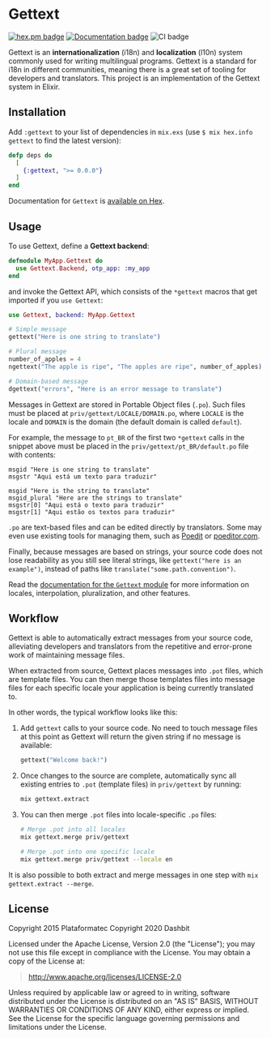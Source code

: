 # Gettext

[![hex.pm badge](https://img.shields.io/badge/Package%20on%20hex.pm-informational)](https://hex.pm/packages/gettext)
[![Documentation badge](https://img.shields.io/badge/Documentation-ff69b4)][docs-gettext]
![CI badge](https://github.com/elixir-gettext/gettext/workflows/CI/badge.svg)

Gettext is an **internationalization** (i18n) and **localization** (l10n) system commonly used for writing multilingual programs. Gettext is a standard for i18n in different communities, meaning there is a great set of tooling for developers and translators. This project is an implementation of the Gettext system in Elixir.

## Installation

Add `:gettext` to your list of dependencies in `mix.exs` (use `$ mix hex.info gettext` to find the latest version):

```elixir
defp deps do
  [
    {:gettext, ">= 0.0.0"}
  ]
end
```

Documentation for `Gettext` is [available on Hex][docs-gettext].

## Usage

To use Gettext, define a **Gettext backend**:

```elixir
defmodule MyApp.Gettext do
  use Gettext.Backend, otp_app: :my_app
end
```

and invoke the Gettext API, which consists of the `*gettext` macros that get imported if you `use Gettext`:

```elixir
use Gettext, backend: MyApp.Gettext

# Simple message
gettext("Here is one string to translate")

# Plural message
number_of_apples = 4
ngettext("The apple is ripe", "The apples are ripe", number_of_apples)

# Domain-based message
dgettext("errors", "Here is an error message to translate")
```

Messages in Gettext are stored in Portable Object files (`.po`). Such files must be placed at `priv/gettext/LOCALE/DOMAIN.po`, where `LOCALE` is the locale and `DOMAIN` is the domain (the default domain is called `default`).

For example, the message to `pt_BR` of the first two `*gettext` calls in the snippet above must be placed in the `priv/gettext/pt_BR/default.po` file with contents:

```pot
msgid "Here is one string to translate"
msgstr "Aqui está um texto para traduzir"

msgid "Here is the string to translate"
msgid_plural "Here are the strings to translate"
msgstr[0] "Aqui está o texto para traduzir"
msgstr[1] "Aqui estão os textos para traduzir"
```

`.po` are text-based files and can be edited directly by translators. Some may even use existing tools for managing them, such as [Poedit][poedit] or [poeditor.com][poeditor.com].

Finally, because messages are based on strings, your source code does not lose readability as you still see literal strings, like `gettext("here is an example")`, instead of paths like `translate("some.path.convention")`.

Read the [documentation for the `Gettext` module][docs-gettext-module] for more information on locales, interpolation, pluralization, and other features.

## Workflow

Gettext is able to automatically extract messages from your source code, alleviating developers and translators from the repetitive and error-prone work of maintaining message files.

When extracted from source, Gettext places messages into `.pot` files, which are template files. You can then merge those templates files into message files for each specific locale your application is being currently translated to.

In other words, the typical workflow looks like this:

  1. Add `gettext` calls to your source code. No need to touch message files
     at this point as Gettext will return the given string if no message is
     available:

     ```elixir
     gettext("Welcome back!")
     ```

  2. Once changes to the source are complete, automatically sync all existing entries to `.pot` (template files) in `priv/gettext` by running:

     ```bash
     mix gettext.extract
     ```

  3. You can then merge `.pot` files into locale-specific `.po` files:

     ```bash
     # Merge .pot into all locales
     mix gettext.merge priv/gettext

     # Merge .pot into one specific locale
     mix gettext.merge priv/gettext --locale en
     ```

It is also possible to both extract and merge messages in one step with `mix gettext.extract --merge`.

## License

Copyright 2015 Plataformatec
Copyright 2020 Dashbit

  Licensed under the Apache License, Version 2.0 (the "License");
  you may not use this file except in compliance with the License.
  You may obtain a copy of the License at:

  > <http://www.apache.org/licenses/LICENSE-2.0>

  Unless required by applicable law or agreed to in writing, software
  distributed under the License is distributed on an "AS IS" BASIS,
  WITHOUT WARRANTIES OR CONDITIONS OF ANY KIND, either express or implied.
  See the License for the specific language governing permissions and
  limitations under the License.

[docs-gettext]: http://hexdocs.pm/gettext
[docs-gettext-module]: http://hexdocs.pm/gettext/Gettext.html
[poedit]: http://poedit.net/
[poeditor.com]: https://poeditor.com
